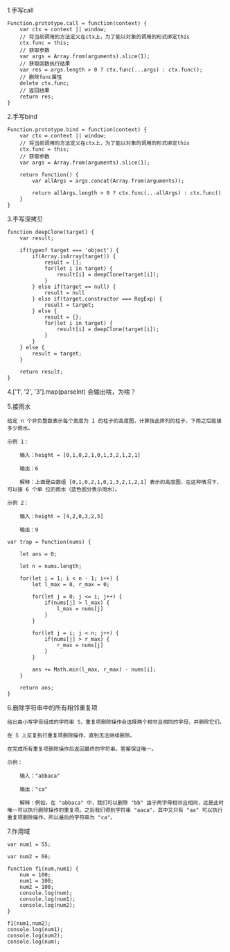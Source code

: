1.手写call

    Function.prototype.call = function(context) {
        var ctx = context || window;
        // 将当前调用的方法定义在ctx上，为了能以对象的调用的形式绑定this
        ctx.func = this;
        // 获取参数
        var args = Array.from(arguments).slice(1);
        // 获取函数执行结果
        var res = args.length > 0 ? ctx.func(...args) : ctx.func();
        // 删除func属性
        delete ctx.func;
        // 返回结果
        return res;
    }


2.手写bind

    Function.prototype.bind = function(context) {
        var ctx = context || window;
        // 将当前调用的方法定义在ctx上，为了能以对象的调用的形式绑定this
        ctx.func = this;
        // 获取参数
        var args = Array.from(arguments).slice(1);

        return function() {
            var allArgs = args.concat(Array.from(arguments));

            return allArgs.length > 0 ? ctx.func(...allArgs) : ctx.func()
        }
    }

3.手写深拷贝


    function deepClone(target) {
        var result;

        if(typeof target === 'object') {
            if(Array.isArray(target)) {
                result = [];
                for(let i in target) {
                    result[i] = deepClone(target[i]);
                }
            } else if(target == null) {
                result = null
            } else if(target.constructor === RegExp) {
                result = target;
            } else {
                result = {};
                for(let i in target) {
                    result[i] = deepClone(target[i]);
                }
            }
        } else {
            result = target;
        }

        return result;
    }

4.['1', '2', '3'].map(parseInt)  会输出啥，为啥？




5.接雨水

    给定 n 个非负整数表示每个宽度为 1 的柱子的高度图，计算按此排列的柱子，下雨之后能接多少雨水。 

    示例 1： 
    
        输入：height = [0,1,0,2,1,0,1,3,2,1,2,1] 
        
        输出：6 
        
        解释：上面是由数组 [0,1,0,2,1,0,1,3,2,1,2,1] 表示的高度图，在这种情况下，可以接 6 个单 位的雨水（蓝色部分表示雨水）。 
    
    示例 2： 
    
        输入：height = [4,2,0,3,2,5] 
        
        输出：9

    var trap = function(nums) {

        let ans = 0;

        let n = nums.length;

        for(let i = 1; i < n - 1; i++) {
            let l_max = 0, r_max = 0;

            for(let j = 0; j <= i; j++) {
                if(nums[j] > l_max) {
                    l_max = nums[j]
                }
            }

            for(let j = i; j < n; j++) {
                if(nums[j] > r_max) {
                    r_max = nums[j]
                }
            }

            ans += Math.min(l_max, r_max) - nums[i];
        }

        return ans;
    }


6.删除字符串中的所有相邻重复项

    给出由小写字母组成的字符串 S，重复项删除操作会选择两个相邻且相同的字母，并删除它们。

    在 S 上反复执行重复项删除操作，直到无法继续删除。

    在完成所有重复项删除操作后返回最终的字符串。答案保证唯一。

    示例：

        输入："abbaca"

        输出："ca"

        解释：例如，在 "abbaca" 中，我们可以删除 "bb" 由于两字母相邻且相同，这是此时唯一可以执行删除操作的重复项。之后我们得到字符串 "aaca"，其中又只有 "aa" 可以执行重复项删除操作，所以最后的字符串为 "ca"。

    


    
7.作用域

    var num1 = 55;                  
                                
    var num2 = 66;

    function f1(num,num1) {
        num = 100;
        num1 = 100;
        num2 = 100;
        console.log(num);
        console.log(num1);
        console.log(num2);
    }

    f1(num1,num2);
    console.log(num1);
    console.log(num2);
    console.log(num);
